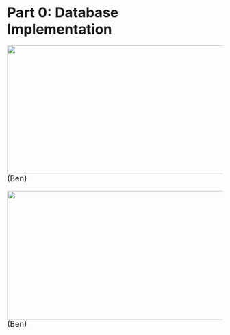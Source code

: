 **<font size="6"> 
   Part 0: Database Implementation
</font>**
<font size="4" >

   <img src="img/md-3-database-ben.png" style="height:300px;width:600px">(Ben)
   
   <img src="img/md-3-database-example-ben.png" style="height:300px;width:600px">(Ben)
</font>